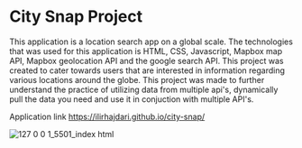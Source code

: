 # City Snap Project

This application is a location search app on a global scale. The technologies that was used for this application is HTML, CSS, Javascript, Mapbox map API, Mapbox geolocation API and the google search API. This project was created to cater towards users that are interested in information regarding various locations around the globe. This project was made to further understand the practice of utilizing data from multiple api's, dynamically pull the data you need and use it in conjuction with multiple API's.

Application link https://ilirhajdari.github.io/city-snap/

![127 0 0 1_5501_index html](https://user-images.githubusercontent.com/90164142/236096386-f1869cf5-bf86-4255-9414-e707abe89671.png)

